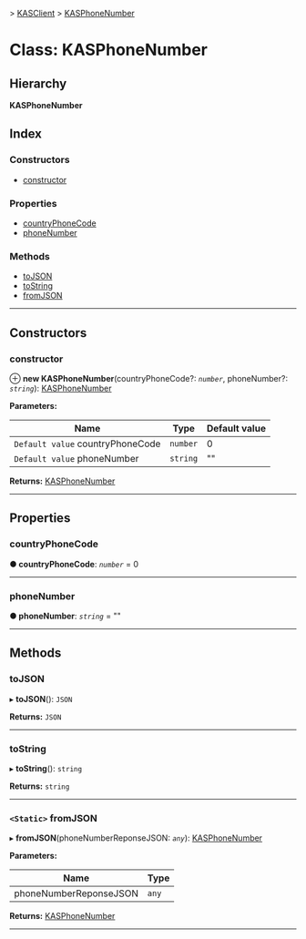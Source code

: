 [](../README.md) > [KASClient](../modules/kasclient.md) > [KASPhoneNumber](../classes/kasclient.kasphonenumber.md)

# Class: KASPhoneNumber

## Hierarchy

**KASPhoneNumber**

## Index

### Constructors

* [constructor](kasclient.kasphonenumber.md#constructor)
### Properties

* [countryPhoneCode](kasclient.kasphonenumber.md#countryphonecode)
* [phoneNumber](kasclient.kasphonenumber.md#phonenumber)
### Methods

* [toJSON](kasclient.kasphonenumber.md#tojson)
* [toString](kasclient.kasphonenumber.md#tostring)
* [fromJSON](kasclient.kasphonenumber.md#fromjson)

---

## Constructors

<a id="constructor"></a>

###  constructor

⊕ **new KASPhoneNumber**(countryPhoneCode?: *`number`*, phoneNumber?: *`string`*): [KASPhoneNumber](kasclient.kasphonenumber.md)

**Parameters:**

| Name | Type | Default value |
| ------ | ------ | ------ |
| `Default value` countryPhoneCode | `number` | 0 |
| `Default value` phoneNumber | `string` | &quot;&quot; |

**Returns:** [KASPhoneNumber](kasclient.kasphonenumber.md)

___

## Properties

<a id="countryphonecode"></a>

###  countryPhoneCode

**● countryPhoneCode**: *`number`* = 0

___
<a id="phonenumber"></a>

###  phoneNumber

**● phoneNumber**: *`string`* = ""

___

## Methods

<a id="tojson"></a>

###  toJSON

▸ **toJSON**(): `JSON`

**Returns:** `JSON`

___
<a id="tostring"></a>

###  toString

▸ **toString**(): `string`

**Returns:** `string`

___
<a id="fromjson"></a>

### `<Static>` fromJSON

▸ **fromJSON**(phoneNumberReponseJSON: *`any`*): [KASPhoneNumber](kasclient.kasphonenumber.md)

**Parameters:**

| Name | Type |
| ------ | ------ |
| phoneNumberReponseJSON | `any` |

**Returns:** [KASPhoneNumber](kasclient.kasphonenumber.md)

___

